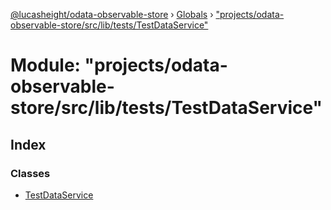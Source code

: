 [@lucasheight/odata-observable-store](../README.md) › [Globals](../globals.md) › ["projects/odata-observable-store/src/lib/tests/TestDataService"](_projects_odata_observable_store_src_lib_tests_testdataservice_.md)

# Module: "projects/odata-observable-store/src/lib/tests/TestDataService"

## Index

### Classes

* [TestDataService](../classes/_projects_odata_observable_store_src_lib_tests_testdataservice_.testdataservice.md)
